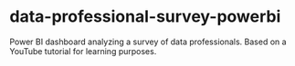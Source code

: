 # data-professional-survey-powerbi
Power BI dashboard analyzing a survey of data professionals. Based on a YouTube tutorial for learning purposes.
